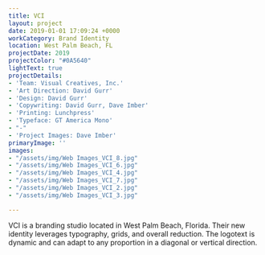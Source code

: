 ```yaml
---
title: VCI
layout: project
date: 2019-01-01 17:09:24 +0000
workCategory: Brand Identity
location: West Palm Beach, FL
projectDate: 2019
projectColor: "#0A5640"
lightText: true
projectDetails:
- 'Team: Visual Creatives, Inc.'
- 'Art Direction: David Gurr'
- 'Design: David Gurr'
- 'Copywriting: David Gurr, Dave Imber'
- 'Printing: Lunchpress'
- 'Typeface: GT America Mono'
- "-"
- 'Project Images: Dave Imber'
primaryImage: ''
images:
- "/assets/img/Web Images_VCI_8.jpg"
- "/assets/img/Web Images_VCI_6.jpg"
- "/assets/img/Web Images_VCI_4.jpg"
- "/assets/img/Web Images_VCI_7.jpg"
- "/assets/img/Web Images_VCI_2.jpg"
- "/assets/img/Web Images_VCI_3.jpg"

---
```

VCI is a branding studio located in West Palm Beach, Florida. Their new identity leverages typography, grids, and overall reduction. The logotext is dynamic and can adapt to any proportion in a diagonal or vertical direction.
